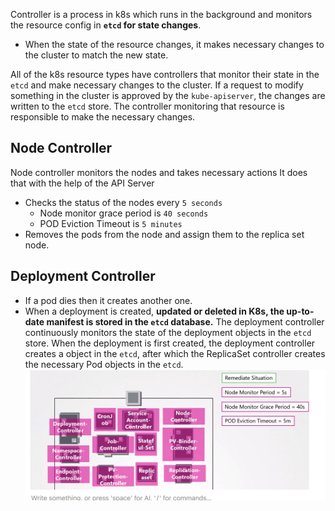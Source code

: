 Controller is a process in k8s which runs in the background and monitors the resource config in **`etcd` for state changes**. 
- When the state of the resource changes, it makes necessary changes to the cluster to match the new state.

All of the k8s resource types have controllers that monitor their state in the `etcd` and make necessary changes to the cluster. If a request to modify something in the cluster is approved by the `kube-apiserver`, the changes are written to the `etcd` store. The controller monitoring that resource is responsible to make the necessary changes.

## Node Controller
Node controller monitors the nodes and takes necessary actions
It does that with the help of the API Server
- Checks the status of the nodes every `5 seconds`
    - Node monitor grace period is `40 seconds`
    - POD Eviction Timeout is `5 minutes`
- Removes the pods from the node and assign them to the replica set node.

## Deployment Controller

- If a pod dies then it creates another one.
- When a deployment is created, **updated or deleted in K8s, the up-to-date manifest is stored in the `etcd` database.** The deployment controller continuously monitors the state of the deployment objects in the `etcd` store. When the deployment is first created, the deployment controller creates a object in the `etcd`, after which the ReplicaSet controller creates the necessary Pod objects in the `etcd`.
![alt text](image-2.png)
